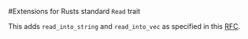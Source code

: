 #Extensions for Rusts standard `Read` trait

This adds `read_into_string` and `read_into_vec` as specified in this [RFC](https://github.com/cburgdorf/rfcs/blob/read_to_string/text/0841-read_to_string_without_buffer.md).
